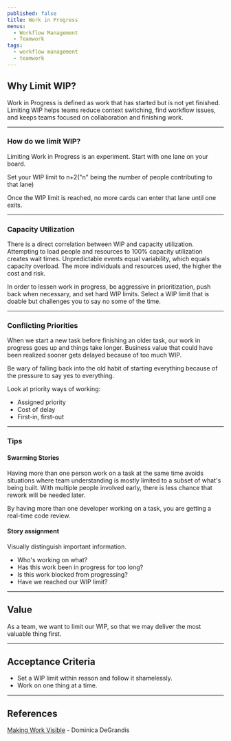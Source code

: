 ```yaml
---
published: false
title: Work in Progress
menus:
  - Workflow Management
  - Teamwork
tags:
  - workflow management
  - teamwork
---
```


## Why Limit WIP?

Work in Progress is defined as work that has started but is not yet finished. Limiting WIP helps teams reduce context switching, find workflow issues, and keeps teams focused on collaboration and finishing work.

---

### How do we limit WIP?

Limiting Work in Progress is an experiment. Start with one lane on your board.

Set your WIP limit to n+2("n" being the number of people contributing to that lane)

Once the WIP limit is reached, no more cards can enter that lane until one exits.

---

### Capacity Utilization

There is a direct correlation between WIP and capacity utilization.
Attempting to load people and resources to 100% capacity utilization creates
wait times. Unpredictable events equal variability, which equals capacity overload.
The more individuals and resources used, the higher the cost and risk.

In order to lessen work in progress, be aggressive in prioritization, push
back when necessary, and set hard WIP limits. Select a WIP limit that is
doable but challenges you to say no some of the time.

---

### Conflicting Priorities

When we start a new task before finishing an older task, our work in
progress goes up and things take longer. Business value that could have been
realized sooner gets delayed because of too much WIP.

Be wary of falling back into the old habit of starting everything because of
the pressure to say yes to everything.

Look at priority ways of working:

- Assigned priority
- Cost of delay
- First-in, first-out

---

### Tips

#### Swarming Stories

Having more than one person work on a task at the same time avoids situations
where team understanding is mostly limited to a subset of what's being built.
With multiple people involved early, there is less chance that rework will
be needed later.

By having more than one developer working on a task, you are getting a
real-time code review.

#### Story assignment

Visually distinguish important information.

- Who's working on what?
- Has this work been in progress for too long?
- Is this work blocked from progressing?
- Have we reached our WIP limit?

---

## Value

As a team, we want to limit our WIP, so that we may deliver the most valuable
thing first.

---

## Acceptance Criteria

- Set a WIP limit within reason and follow it shamelessly.
- Work on one thing at a time.

---

## References

[Making Work Visible](https://itrevolution.com/book/making-work-visible/) - Dominica DeGrandis
